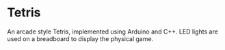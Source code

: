 # Tetris
An arcade style Tetris, implemented using Arduino and C++. LED lights are used on a breadboard to display the physical game.
